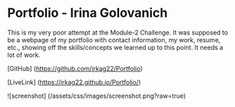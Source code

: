 # Portfolio - Irina Golovanich
This is my very poor attempt at the Module-2 Challenge. It was supposed to be a webpage of my portfolio with contact information, my work, resume, etc., showing off the skills/concepts we learned up to this point. 
It needs a lot of work. 
</br>

[GitHub] (https://github.com/irkag22/Portfolio)
</br>

[LiveLink]  (https://irkag22.github.io/Portfolio/)
</br>

![screenshot] (/assets/css/images/screenshot.png?raw=true)

